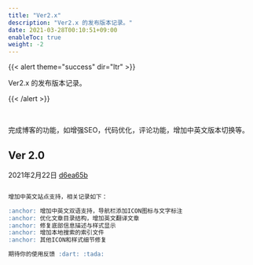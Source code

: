 ```yaml
---
title: "Ver2.x"
description: "Ver2.x 的发布版本记录。"
date: 2021-03-28T00:10:51+09:00
enableToc: true
weight: -2
---
```


{{< alert theme="success" dir="ltr" >}}

Ver2.x 的发布版本记录。

{{< /alert >}}

</br>

完成博客的功能，如增强SEO，代码优化，评论功能，增加中英文版本切换等。

## Ver 2.0  

2021年2月22日 [d6ea65b](https://github.com/elkan1788/hugo-theme-next/releases/tag/v2.0)

```md

增加中英文站点支持，相关记录如下：

:anchor: 增加中英文双语支持，导航栏添加ICON图标与文字标注
:anchor: 优化文章目录结构，增加英文翻译文章
:anchor: 修复底部信息描述与样式显示
:anchor: 增加本地搜索的索引文件
:anchor: 其他ICON和样式细节修复

期待你的使用反馈 :dart: :tada:

```